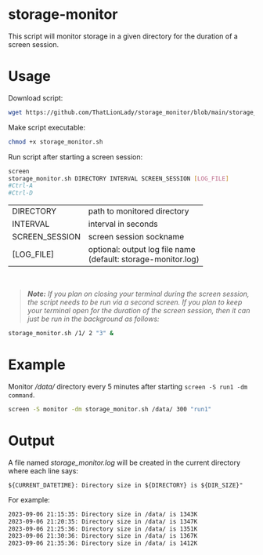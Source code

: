 # storage-monitor

This script will monitor storage in a given directory for the duration of a screen session.

# Usage

Download script:

```sh
wget https://github.com/ThatLionLady/storage_monitor/blob/main/storage_monitor.sh
```

Make script executable:

```sh
chmod +x storage_monitor.sh
```

Run script after starting a screen session:

```sh
screen
storage_monitor.sh DIRECTORY INTERVAL SCREEN_SESSION [LOG_FILE]
#Ctrl-A
#Ctrl-D
```
<style>
td, th {
   border: none!important;
}
</style>
|||
|:-|:-|
|DIRECTORY|path to monitored directory|
|INTERVAL|interval in seconds|
|SCREEN_SESSION|screen session sockname|
|[LOG_FILE]|optional: output log file name<br>(default: storage-monitor.log)  
<br>

>***Note:*** *If you plan on closing your terminal during the screen session, the script needs to be run via a second screen. If you plan to keep your terminal open for the duration of the screen session, then it can just be run in the background as follows:*

```sh
storage_monitor.sh /1/ 2 "3" &
```

# Example

Monitor */data/* directory every 5 minutes after starting `screen -S run1 -dm command`.

```sh
screen -S monitor -dm storage_monitor.sh /data/ 300 "run1"
```

# Output

A file named *storage_monitor.log* will be created in the current directory where each line says:

`${CURRENT_DATETIME}: Directory size in ${DIRECTORY} is ${DIR_SIZE}"`

For example:

```txt
2023-09-06 21:15:35: Directory size in /data/ is 1343K
2023-09-06 21:20:35: Directory size in /data/ is 1347K
2023-09-06 21:25:36: Directory size in /data/ is 1351K
2023-09-06 21:30:36: Directory size in /data/ is 1367K
2023-09-06 21:35:36: Directory size in /data/ is 1412K
```
